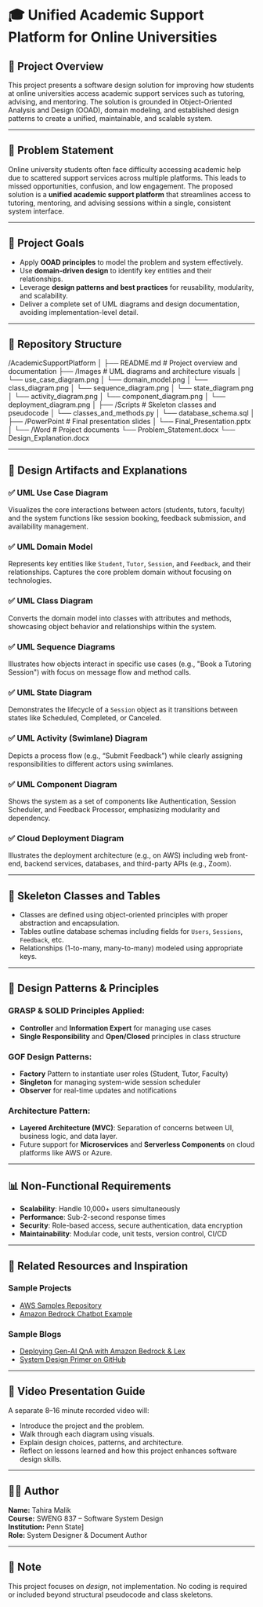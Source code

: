 # 🎓 Unified Academic Support Platform for Online Universities

## 🧭 Project Overview
This project presents a software design solution for improving how students at online universities access academic support services such as tutoring, advising, and mentoring. The solution is grounded in Object-Oriented Analysis and Design (OOAD), domain modeling, and established design patterns to create a unified, maintainable, and scalable system.

---

## 📌 Problem Statement
Online university students often face difficulty accessing academic help due to scattered support services across multiple platforms. This leads to missed opportunities, confusion, and low engagement. The proposed solution is a **unified academic support platform** that streamlines access to tutoring, mentoring, and advising sessions within a single, consistent system interface.

---

## 🎯 Project Goals
- Apply **OOAD principles** to model the problem and system effectively.
- Use **domain-driven design** to identify key entities and their relationships.
- Leverage **design patterns and best practices** for reusability, modularity, and scalability.
- Deliver a complete set of UML diagrams and design documentation, avoiding implementation-level detail.

---

## 📂 Repository Structure

/AcademicSupportPlatform │ ├── README.md # Project overview and documentation ├── /Images # UML diagrams and architecture visuals │ └── use_case_diagram.png │ └── domain_model.png │ └── class_diagram.png │ └── sequence_diagram.png │ └── state_diagram.png │ └── activity_diagram.png │ └── component_diagram.png │ └── deployment_diagram.png │ ├── /Scripts # Skeleton classes and pseudocode │ └── classes_and_methods.py │ └── database_schema.sql │ ├── /PowerPoint # Final presentation slides │ └── Final_Presentation.pptx │ └── /Word # Project documents └── Problem_Statement.docx └── Design_Explanation.docx


---

## 📘 Design Artifacts and Explanations

### ✅ UML Use Case Diagram
Visualizes the core interactions between actors (students, tutors, faculty) and the system functions like session booking, feedback submission, and availability management.

### ✅ UML Domain Model
Represents key entities like `Student`, `Tutor`, `Session`, and `Feedback`, and their relationships. Captures the core problem domain without focusing on technologies.

### ✅ UML Class Diagram
Converts the domain model into classes with attributes and methods, showcasing object behavior and relationships within the system.

### ✅ UML Sequence Diagrams
Illustrates how objects interact in specific use cases (e.g., "Book a Tutoring Session") with focus on message flow and method calls.

### ✅ UML State Diagram
Demonstrates the lifecycle of a `Session` object as it transitions between states like Scheduled, Completed, or Canceled.

### ✅ UML Activity (Swimlane) Diagram
Depicts a process flow (e.g., “Submit Feedback”) while clearly assigning responsibilities to different actors using swimlanes.

### ✅ UML Component Diagram
Shows the system as a set of components like Authentication, Session Scheduler, and Feedback Processor, emphasizing modularity and dependency.

### ✅ Cloud Deployment Diagram
Illustrates the deployment architecture (e.g., on AWS) including web front-end, backend services, databases, and third-party APIs (e.g., Zoom).

---

## 📐 Skeleton Classes and Tables

- Classes are defined using object-oriented principles with proper abstraction and encapsulation.
- Tables outline database schemas including fields for `Users`, `Sessions`, `Feedback`, etc.
- Relationships (1-to-many, many-to-many) modeled using appropriate keys.

---

## 🧠 Design Patterns & Principles

### GRASP & SOLID Principles Applied:
- **Controller** and **Information Expert** for managing use cases
- **Single Responsibility** and **Open/Closed** principles in class structure

### GOF Design Patterns:
- **Factory** Pattern to instantiate user roles (Student, Tutor, Faculty)
- **Singleton** for managing system-wide session scheduler
- **Observer** for real-time updates and notifications

### Architecture Pattern:
- **Layered Architecture (MVC)**: Separation of concerns between UI, business logic, and data layer.
- Future support for **Microservices** and **Serverless Components** on cloud platforms like AWS or Azure.

---

## 📊 Non-Functional Requirements

- **Scalability**: Handle 10,000+ users simultaneously
- **Performance**: Sub-2-second response times
- **Security**: Role-based access, secure authentication, data encryption
- **Maintainability**: Modular code, unit tests, version control, CI/CD

---

## 🔗 Related Resources and Inspiration

### Sample Projects
- [AWS Samples Repository](https://github.com/aws-samples)
- [Amazon Bedrock Chatbot Example](https://github.com/aws-samples/amazon-bedrock-kendra-lex-chatbot)

### Sample Blogs
- [Deploying Gen-AI QnA with Amazon Bedrock & Lex](https://aws.amazon.com/blogs/machine-learning/deploy-generative-ai-self-service-question-answering-using-the-qnabot-on-aws-solution-powered-by-amazon-lex-with-amazon-kendra-and-amazon-bedrock/)
- [System Design Primer on GitHub](https://github.com/donnemartin/system-design-primer)

---

## 🎥 Video Presentation Guide

A separate 8–16 minute recorded video will:
- Introduce the project and the problem.
- Walk through each diagram using visuals.
- Explain design choices, patterns, and architecture.
- Reflect on lessons learned and how this project enhances software design skills.

---

## 🙋‍♀️ Author
**Name:** Tahira Malik  
**Course:** SWENG 837 – Software System Design  
**Institution:** Penn State]  
**Role:** System Designer & Document Author

---

## 📌 Note
This project focuses on *design*, not implementation. No coding is required or included beyond structural pseudocode and class skeletons.


